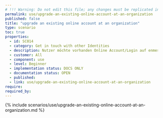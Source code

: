 ```yaml
---
# !!! Warning: Do not edit this file; any changes must be replicated in Excel !!!
permalink: use/upgrade-an-existing-online-account-at-an-organization
published: false
title: "upgrade an existing online account at an organization"
type: scenario
toc: true
properties:
  - id: SC014
  - category: Get in touch with other Identities
  - description: Nutzer möchte vorhanden Online Account/Login auf enmeshed heben Bei bestimmten Service Providern Einloggen, QR Code einscannen, Kontakt eingehen, Website wird neu geladen, Nutzer ist mit enmeshed verbunden
  - customer: All
  - component: use
  - level: Beginner
  - implementation status: DOCS ONLY
  - documentation status: OPEN
  - published:
  - link: use/upgrade-an-existing-online-account-at-an-organization
require:
required_by:
---
```


{% include scenarios/use/upgrade-an-existing-online-account-at-an-organization.md %}
